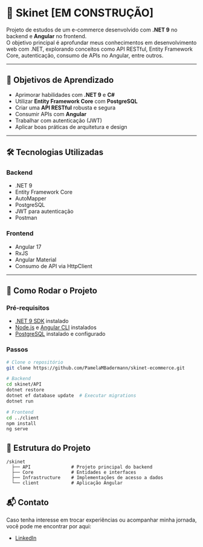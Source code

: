 # 🛒 Skinet [EM CONSTRUÇÃO]

Projeto de estudos de um e-commerce desenvolvido com **.NET 9** no backend e **Angular** no frontend.  
O objetivo principal é aprofundar meus conhecimentos em desenvolvimento web com .NET, explorando conceitos como API RESTful, Entity Framework Core, autenticação, consumo de APIs no Angular, entre outros.

---

## 🎯 Objetivos de Aprendizado

- Aprimorar habilidades com **.NET 9** e **C#**
- Utilizar **Entity Framework Core** com **PostgreSQL**
- Criar uma **API RESTful** robusta e segura
- Consumir APIs com **Angular**
- Trabalhar com autenticação (JWT)
- Aplicar boas práticas de arquitetura e design

---

## 🛠️ Tecnologias Utilizadas

### Backend
- .NET 9
- Entity Framework Core
- AutoMapper
- PostgreSQL
- JWT para autenticação
- Postman

### Frontend
- Angular 17
- RxJS
- Angular Material
- Consumo de API via HttpClient

---

## 🚀 Como Rodar o Projeto

### Pré-requisitos
- [.NET 9 SDK](https://dotnet.microsoft.com/) instalado
- [Node.js](https://nodejs.org/) e [Angular CLI](https://angular.io/cli) instalados
- [PostgreSQL](https://www.postgresql.org/) instalado e configurado

### Passos

```bash
# Clone o repositório
git clone https://github.com/PamelaMBadermann/skinet-ecommerce.git

# Backend
cd skinet/API
dotnet restore
dotnet ef database update  # Executar migrations
dotnet run

# Frontend
cd ../client
npm install
ng serve
```

## 📁 Estrutura do Projeto

```text
/skinet
  ├── API               # Projeto principal do backend
  ├── Core              # Entidades e interfaces
  ├── Infrastructure    # Implementações de acesso a dados
  └── client            # Aplicação Angular
```


## 📬 Contato

Caso tenha interesse em trocar experiências ou acompanhar minha jornada, você pode me encontrar por aqui:

- [LinkedIn](https://www.linkedin.com/in/pamelabadermann/)
